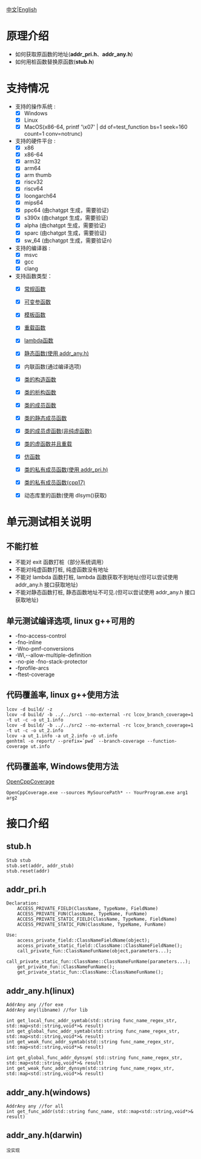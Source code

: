[中文](README_zh.md)|[English](README.md)

# 原理介绍

- 如何获取原函数的地址(**addr_pri.h**、**addr_any.h**)
- 如何用桩函数替换原函数(**stub.h**)

# 支持情况
- 支持的操作系统 :
  * [x] Windows
  * [x] Linux
  * [x] MacOS(x86-64, printf '\x07' | dd of=test_function bs=1 seek=160 count=1 conv=notrunc)

- 支持的硬件平台 :
  * [x] x86
  * [x] x86-64
  * [x] arm32
  * [x] arm64
  * [x] arm thumb
  * [x] riscv32
  * [x] riscv64
  * [x] loongarch64
  * [x] mips64
  * [x] ppc64 (由chatgpt 生成，需要验证)
  * [x] s390x (由chatgpt 生成，需要验证)
  * [x] alpha (由chatgpt 生成，需要验证)
  * [x] sparc (由chatgpt 生成，需要验证)
  * [x] sw_64 (由chatgpt 生成，需要验证n)

- 支持的编译器 : 
  * [x] msvc
  * [x] gcc
  * [x] clang

- 支持函数类型：
  * [x] [常规函数](test/test_function.cpp)
  * [x] [可变参函数](test/test_variadic_function.cpp)
  * [x] [模板函数](test/test_template_function_linux.cpp)
  * [x] [重载函数](test/test_overload_function_linux.cpp)
  * [x] [lambda函数](test/test_addr_lambda_linux.cpp)
  * [x] [静态函数(使用 addr_any.h)](test/test_addr_any_linux.cpp)
  * [x] 内联函数(通过编译选项)
  * [x] [类的构造函数](test/test_constructor_function_linux.cpp)
  * [x] [类的析构函数](test/test_dtor_function_linux.cpp)
  * [x] [类的成员函数](test/test_object_member_function_linux.cpp)
  * [x] [类的静态成员函数](test/test_class_member_function.cpp)
  * [x] [类的成员虚函数(非纯虚函数)](test/test_virtual_function_linux.cpp)
  * [x] [类的虚函数并且重载](test/test_virtual_overload_function_linux.cpp)
  * [x] [仿函数](test/test_functor_linux.cpp)
  * [x] [类的私有成员函数(使用 addr_pri.h)](test/test_private_member_function_linux.cpp)
  * [x] [类的私有成员函数(cpp17)](test_cpp17/test_private_member.cpp)
  * [x] 动态库里的函数(使用 dlsym()获取)


# 单元测试相关说明
## 不能打桩
- 不能对 exit 函数打桩（部分系统调用）
- 不能对纯虚函数打桩, 纯虚函数没有地址
- 不能对 lambda 函数打桩, lambda 函数获取不到地址(但可以尝试使用 addr_any.h 接口获取地址)
- 不能对静态函数打桩, 静态函数地址不可见.(但可以尝试使用 addr_any.h 接口获取地址)


## 单元测试编译选项, linux g++可用的
- -fno-access-control
- -fno-inline
- -Wno-pmf-conversions
- -Wl,--allow-multiple-definition
- -no-pie -fno-stack-protector
- -fprofile-arcs
- -ftest-coverage


## 代码覆盖率, linux g++使用方法
```
lcov -d build/ -z
lcov -d build/ -b ../../src1 --no-external -rc lcov_branch_coverage=1 -t ut -c -o ut_1.info
lcov -d build/ -b ../../src2 --no-external -rc lcov_branch_coverage=1 -t ut -c -o ut_2.info
lcov -a ut_1.info -a ut_2.info -o ut.info
genhtml -o report/ --prefix=`pwd` --branch-coverage --function-coverage ut.info
```
## 代码覆盖率, Windows使用方法
 [OpenCppCoverage](https://github.com/OpenCppCoverage/OpenCppCoverage)
```
OpenCppCoverage.exe --sources MySourcePath* -- YourProgram.exe arg1 arg2
```

# 接口介绍

## stub.h
```
Stub stub
stub.set(addr, addr_stub)
stub.reset(addr)
```

## addr_pri.h
```
Declaration:
    ACCESS_PRIVATE_FIELD(ClassName, TypeName, FieldName)
    ACCESS_PRIVATE_FUN(ClassName, TypeName, FunName)
    ACCESS_PRIVATE_STATIC_FIELD(ClassName, TypeName, FieldName)
    ACCESS_PRIVATE_STATIC_FUN(ClassName, TypeName, FunName)

Use:
    access_private_field::ClassNameFieldName(object);
    access_private_static_field::ClassName::ClassNameFieldName();
    call_private_fun::ClassNameFunName(object,parameters...);
    call_private_static_fun::ClassName::ClassNameFunName(parameters...);
    get_private_fun::ClassNameFunName();
    get_private_static_fun::ClassName::ClassNameFunName();
```

## addr_any.h(linux)
```
AddrAny any //for exe
AddrAny any(libname) //for lib

int get_local_func_addr_symtab(std::string func_name_regex_str, std::map<std::string,void*>& result)
int get_global_func_addr_symtab(std::string func_name_regex_str, std::map<std::string,void*>& result)
int get_weak_func_addr_symtab(std::string func_name_regex_str, std::map<std::string,void*>& result)

int get_global_func_addr_dynsym( std::string func_name_regex_str, std::map<std::string,void*>& result)
int get_weak_func_addr_dynsym(std::string func_name_regex_str, std::map<std::string,void*>& result)

```
## addr_any.h(windows)
```
AddrAny any //for all
int get_func_addr(std::string func_name, std::map<std::string,void*>& result)
```
## addr_any.h(darwin)
```
没实现
```


